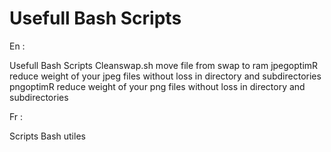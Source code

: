 # Usefull Bash Scripts
En :

Usefull Bash Scripts
Cleanswap.sh move file from swap to ram
jpegoptimR reduce weight of your jpeg files without loss in directory and subdirectories
pngoptimR reduce weight of your png files without loss in directory and subdirectories


Fr :

Scripts Bash utiles
